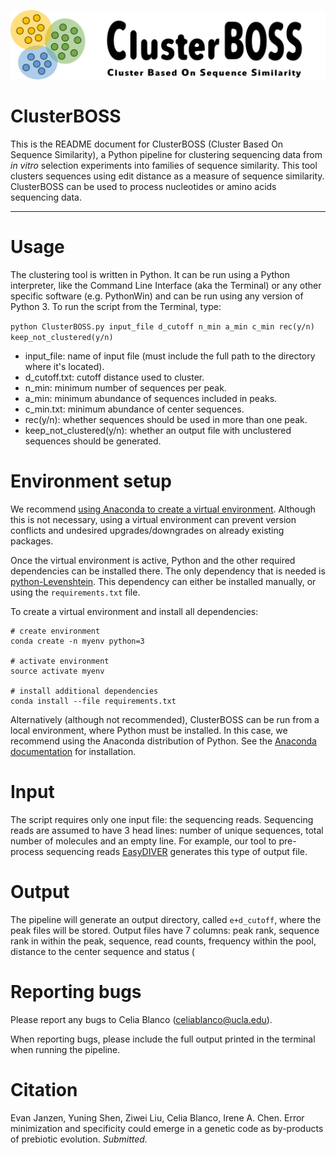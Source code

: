 <p align="center">
  <img width="2000" src="/figures/logo.png">
</p>

# ClusterBOSS

This is the README document for ClusterBOSS (Cluster Based On Sequence Similarity), a Python pipeline for clustering sequencing data from _in vitro_ selection experiments into families of sequence similarity. This tool clusters sequences using edit distance as a measure of sequence similarity. ClusterBOSS can be used to process nucleotides or amino acids sequencing data.

---------------------------------------

# Usage

The clustering tool is written in Python. It can be run using a Python interpreter, like the Command Line Interface (aka the Terminal) or any other specific software (e.g. PythonWin) and can be run using any version of Python 3. To run the script from the Terminal, type:

`python ClusterBOSS.py input_file d_cutoff n_min a_min c_min rec(y/n) keep_not_clustered(y/n)`

* input_file: name of input file (must include the full path to the directory where it's located).
* d_cutoff.txt: cutoff distance used to cluster.
* n_min: minimum number of sequences per peak.
* a_min: minimum abundance of sequences included in peaks.
* c_min.txt: minimum abundance of center sequences.
* rec(y/n): whether sequences should be used in more than one peak.
* keep_not_clustered(y/n): whether an output file with unclustered sequences should be generated.


# Environment setup

We recommend [using Anaconda to create a virtual environment](https://docs.conda.io/projects/conda/en/latest/user-guide/tasks/manage-environments.html). Although this is not necessary, using a virtual environment can prevent version conflicts and undesired upgrades/downgrades on already existing packages. 

Once the virtual environment is active, Python and the other required dependencies can be installed there. The only dependency that is needed is [python-Levenshtein](https://pypi.org/project/python-Levenshtein/). This dependency can either be installed manually, or using the `requirements.txt` file.

To create a virtual environment and install all dependencies:

```
# create environment
conda create -n myenv python=3

# activate environment
source activate myenv

# install additional dependencies
conda install --file requirements.txt 
```

Alternatively (although not recommended), ClusterBOSS can be run from a local environment, where Python must be installed. In this case, we recommend using the Anaconda distribution of Python. See the [Anaconda documentation](https://docs.anaconda.com/anaconda/install/) for installation. 

# Input

The script requires only one input file: the sequencing reads. Sequencing reads are assumed to have 3 head lines: number of unique sequences, total number of molecules and an empty line. For example, our tool to pre-process sequencing reads [EasyDIVER](https://github.com/celiablanco/EasyDIVER) generates this type of output file. 

# Output

The pipeline will generate an output directory, called `e+d_cutoff`, where the peak files will be stored. Output files have 7 columns: peak rank, sequence rank in within the peak, sequence, read counts, frequency within the pool, distance to the center sequence and status (

# Reporting bugs

Please report any bugs to Celia Blanco (celiablanco@ucla.edu). 

When reporting bugs, please include the full output printed in the terminal when running the pipeline. 

# Citation

Evan Janzen, Yuning Shen, Ziwei Liu, Celia Blanco, Irene A. Chen. Error minimization and specificity could emerge in a genetic code as by-products of prebiotic evolution. *Submitted.*


